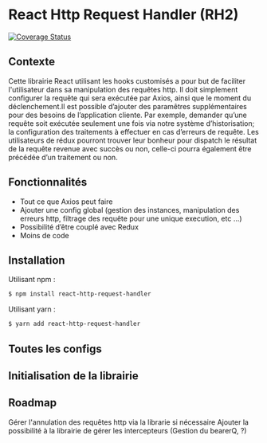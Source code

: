 # React Http Request Handler (RH2)

[![Coverage Status](https://coveralls.io/repos/bitbucket/Lunotte/reactnativehttprequesthandler/badge.svg?branch=master)](https://coveralls.io/bitbucket/Lunotte/reactnativehttprequesthandler?branch=master)

## Contexte

Cette librairie React utilisant les hooks customisés a pour but de faciliter l'utilisateur dans sa manipulation des requêtes http. Il doit simplement configurer la requête qui sera exécutée par Axios, ainsi que le moment du déclenchement.Il est possible d’ajouter des paramêtres supplémentaires pour des besoins de l’application cliente. Par exemple, demander qu’une requête soit exécutée seulement une fois via notre système d’historisation; la configuration des traitements à effectuer en cas d’erreurs de requête. Les utilisateurs de rédux pourront trouver leur bonheur pour dispatch le résultat de la requête revenue avec succès ou non, celle-ci pourra également être précédée d’un traitement ou non.

## Fonctionnalités
- Tout ce que Axios peut faire
- Ajouter une config global (gestion des instances, manipulation des erreurs http, filtrage des requête pour une unique execution, etc ...)
- Possibilité d’être couplé avec Redux
- Moins de code



## Installation

Utilisant npm :

```powershell
$ npm install react-http-request-handler
```

Utilisant yarn :

```powershell
$ yarn add react-http-request-handler
```

## Toutes les configs



## Initialisation de la librairie





















## Roadmap

Gérer l'annulation des requêtes http via la librarie si nécessaire
Ajouter la possibilité à la librairie de gérer les intercepteurs (Gestion du bearerQ, ?)